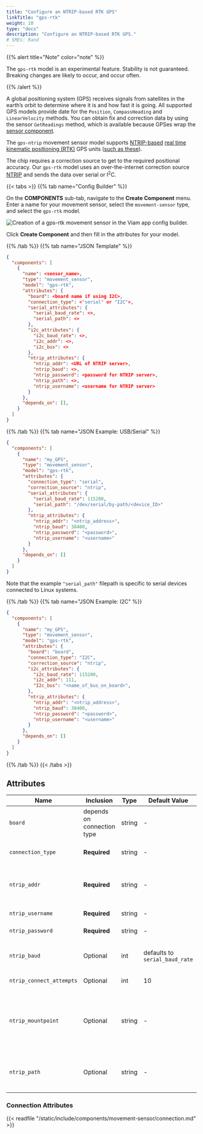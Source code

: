 ```yaml
---
title: "Configure an NTRIP-based RTK GPS"
linkTitle: "gps-rtk"
weight: 10
type: "docs"
description: "Configure an NTRIP-based RTK GPS."
# SMEs: Rand
---
```


{{% alert title="Note" color="note" %}}

The `gps-rtk` model is an experimental feature.
Stability is not guaranteed.
Breaking changes are likely to occur, and occur often.

{{% /alert %}}

A global positioning system (GPS) receives signals from satellites in the earth’s orbit to determine where it is and how fast it is going.
All supported GPS models provide date for the `Position`, `CompassHeading` and `LinearVelocity` methods.
You can obtain fix and correction data by using the sensor `GetReadings` method, which is available because GPSes wrap the [sensor component](../../../sensor/).

The `gps-ntrip` movement sensor model supports [NTRIP-based](https://en.wikipedia.org/wiki/Networked_Transport_of_RTCM_via_Internet_Protocol) [real time kinematic positioning (RTK)](https://en.wikipedia.org/wiki/Real-time_kinematic_positioning) GPS units ([such as these](https://www.sparkfun.com/rtk)).

The chip requires a correction source to get to the required positional accuracy.
Our `gps-rtk` model uses an over-the-internet correction source [NTRIP](https://en.wikipedia.org/wiki/Networked_Transport_of_RTCM_via_Internet_Protocol) and sends the data over serial or I<sup>2</sup>C.

{{< tabs >}}
{{% tab name="Config Builder" %}}

On the **COMPONENTS** sub-tab, navigate to the **Create Component** menu.
Enter a name for your movement sensor, select the `movement-sensor` type, and select the `gps-rtk` model.

![Creation of a `gps-rtk` movement sensor in the Viam app config builder.](../../img/gps-rtk-builder.png)

Click **Create Component** and then fill in the attributes for your model.

{{% /tab %}}
{{% tab name="JSON Template" %}}

```json {class="line-numbers linkable-line-numbers"}
{
  "components": [
    {
      "name": <sensor_name>,
      "type": "movement_sensor",
      "model": "gps-rtk",
      "attributes": {
        "board": <board name if using I2C>,
        "connection_type": <"serial" or "I2C">,
        "serial_attributes": {
          "serial_baud_rate": <>,
          "serial_path": <>
        },
        "i2c_attributes": {
          "i2c_baud_rate": <>,
          "i2c_addr": <>,
          "i2c_bus": <>
        },
        "ntrip_attributes": {
          "ntrip_addr": <URL of NTRIP server>,
          "ntrip_baud": <>,
          "ntrip_password": <password for NTRIP server>,
          "ntrip_path": <>,
          "ntrip_username": <username for NTRIP server>
        }
      },
      "depends_on": [],
    }
  ]
}
```

{{% /tab %}}
{{% tab name="JSON Example: USB/Serial" %}}

```json {class="line-numbers linkable-line-numbers"}
{
  "components": [
    {
      "name": "my_GPS",
      "type": "movement_sensor",
      "model": "gps-rtk",
      "attributes": {
        "connection_type": "serial",
        "correction_source": "ntrip",
        "serial_attributes": {
          "serial_baud_rate": 115200,
          "serial_path": "/dev/serial/by-path/<device_ID>"
        },
        "ntrip_attributes": {
          "ntrip_addr": "<ntrip_address>",
          "ntrip_baud": 38400,
          "ntrip_password": "<password>",
          "ntrip_username": "<username>"
        }
      },
      "depends_on": []
    }
  ]
}
```

Note that the example `"serial_path"` filepath is specific to serial devices connected to Linux systems.

{{% /tab %}}
{{% tab name="JSON Example: I2C" %}}

```json {class="line-numbers linkable-line-numbers"}
{
  "components": [
    {
      "name": "my_GPS",
      "type": "movement_sensor",
      "model": "gps-rtk",
      "attributes": {
        "board": "board",
        "connection_type": "I2C",
        "correction_source": "ntrip",
        "i2c_attributes": {
          "i2c_baud_rate": 115200,
          "i2c_addr": 111,
          "I2c_bus": "<name_of_bus_on_board>",
        },
        "ntrip_attributes": {
          "ntrip_addr": "<ntrip_address>",
          "ntrip_baud": 38400,
          "ntrip_password": "<password>",
          "ntrip_username": "<username>"
        }
      },
      "depends_on": []
    }
  ]
}
```

{{% /tab %}}
{{< /tabs >}}

## Attributes

Name | Inclusion | Type | Default Value | Description
---- | --------- | ---- | ------------- | ----------
`board` | depends on connection type | string | - | Required for NMEA over I<sup>2</sup>C; the board connected to the chip. Not required for serial communication.
`connection_type` | **Required** | string | - | `"I2C"` or `"serial"`, respectively. See [connection configuration info](#connection-attributes).
`ntrip_addr` | **Required** | string | - | The URL of the NTRIP server from which you get correction data. Connects to a base station (maintained by a third party) for RTK corrections
`ntrip_username` | **Required** | string | - | Username for the NTRIP server
`ntrip_password` | **Required** | string | - | Password for the NTRIP server
`ntrip_baud` | Optional | int | defaults to `serial_baud_rate`  | Only necessary if you want NTRIP baud rate to be different from serial baud rate.
`ntrip_connect_attempts` | Optional | int | 10 | How many times to attempt connection before timing out
`ntrip_mountpoint` | Optional | string | - | If you know of an RTK mountpoint near you, write its identifier here. It will be appended to NTRIP address string (for example, "nysnet.gov/rtcm/**NJMTPT1**") and that mountpoint's data will be used for corrections.
`ntrip_path` | Optional | string | - | Use this when extra hardware is piping RTCM data through a second USB port on an SBC instead of getting it directly from the internet.

### Connection Attributes

{{< readfile "/static/include/components/movement-sensor/connection.md" >}}
